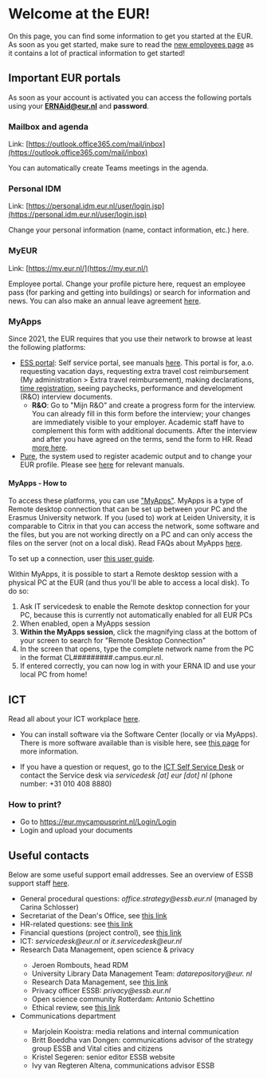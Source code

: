 # Welcome at the EUR!

On this page, you can find some information to get you started at the EUR. As soon as you get started, make sure to read the [new employees page](https://my.eur.nl/en/eur-employee/hr/your-employment/welcome-eur) as it contains a lot of practical information to get started!

## Important EUR portals

As soon as your account is activated you can access the following portals using your **ERNAid@eur.nl** and **password**.

### Mailbox and agenda

Link: [https://outlook.office365.com/mail/inbox](https://outlook.office365.com/mail/inbox)

You can automatically create Teams meetings in the agenda.

### Personal IDM

Link: [https://personal.idm.eur.nl/user/login.jsp](https://personal.idm.eur.nl/user/login.jsp)

Change your personal information (name, contact information, etc.) here.

### MyEUR

Link: [https://my.eur.nl/](https://my.eur.nl/)

Employee portal. Change your profile picture here, request an employee pass (for parking and getting into buildings) or search for information and news. You can also make an annual leave agreement [here](https://my.eur.nl/en/eur-employee/hr/terms-employment/leave-absence/normal-leave/annual-agreement-regarding-leave-academic-staff).

### MyApps

Since 2021, the EUR requires that you use their network to browse at least the following platforms:

<ul>
<li><a href="https://ess.eur.nl/" target="_blank">ESS portal</a>: Self service portal, see manuals <a href="https://my.eur.nl/en/eur-employee/hr/self-service-and-hr-contacts/employee-self-service-portal-ess" target="_blank">here</a>. This portal is for, a.o. requesting vacation days, requesting extra travel cost reimbursement (My administration > Extra travel reimbursement), making declarations, <a href=time-registration.md>time registration</a>, seeing paychecks, performance and development (R&O) interview documents.
    <ul><li><b>R&O</b>: Go to "Mijn R&O" and create a progress form for the interview. You can already fill in this form before the interview; your changes are immediately visible to your employer. Academic staff have to complement this form with additional documents. After the interview and after you have agreed on the terms, send the form to HR. Read <a href="https://my.eur.nl/en/eur-employee/hr/career-and-development/performance-development" target="_blank">more here</a>.</li></ul>
<li><a href="https://pure.eur.nl/" target="_blank">Pure</a>, the system used to register academic output and to change your EUR profile. Please see <a href="https://my.eur.nl/nl/eur-employee/handleidingen-pure" target="_blank">here</a> for relevant manuals. </li>
</ul>

#### MyApps - How to

To access these platforms, you can use ["MyApps"](https://my.eur.nl/en/eur-employee/services/working-flex-workspace-or-home). MyApps is a type of Remote desktop connection that can be set up between your PC and the Erasmus University network. If you (used to) work at Leiden University, it is comparable to Citrix in that you can access the network, some software and the files, but you are not working directly on a PC and can only access the files on the server (not on a local disk). Read FAQs about MyApps [here](https://my.eur.nl/en/eur-employee/services/myapps-remote-desktop-connection).

To set up a connection, user [this user guide](https://my.eur.nl/en/eur-employee/media/2020-02-instruction-and-basic-userguide-myapps).

Within MyApps, it is possible to start a Remote desktop session with a physical PC at the EUR (and thus you'll be able to access a local disk). To do so:

1. Ask IT servicedesk to enable the Remote desktop connection for your PC, because this is currently not automatically enabled for all EUR PCs
2. When enabled, open a MyApps session
3. **Within the MyApps session**, click the magnifying class at the bottom of your screen to search for "Remote Desktop Connection"
4. In the screen that opens, type the complete network name from the PC in the format CL#########.campus.eur.nl.
5. If entered correctly, you can now log in with your ERNA ID and use your local PC from home!

## ICT

Read all about your ICT workplace [here](https://my.eur.nl/en/eur-employee/work-support/ict-workplace).

- You can install software via the Software Center (locally or via MyApps). There is more software available than is visible here, see [this page](https://my.eur.nl/en/eur-employee/work-support/ict-workplace/client-software-center-application-request) for more information.

- If you have a question or request, go to the [ICT Self Service Desk](https://eur.topdesk.net/tas/public/ssp/) or contact the Service desk via _servicedesk [at] eur [dot] nl_ (phone number: +31 010 408 8880)

### How to print?

- Go to https://eur.mycampusprint.nl/Login/Login
- Login and upload your documents

## Useful contacts

Below are some useful support email addresses. See an overview of ESSB support staff [here](https://my.eur.nl/en/essb-employee/contact/team-overview-support-staff-essb).

<ul><li> General procedural questions: <i>office.strategy@essb.eur.nl</i> (managed by Carina Schlosser)</li>
    <li>Secretariat of the Dean's Office, see <a href="https://my.eur.nl/en/essb-employee/education-support/contact-information-all-essb-support-staff/secretariat-deans-office-essb">this link</a></li>
    <li>HR-related questions: see <a href=https://my.eur.nl/en/essb-employee/professional-services/human-resources-hr/contact-details-hr-essb>this link</a></li>
    <li>Financial questions (project control), see <a href=https://my.eur.nl/en/essb-employee/education-support/contact-information-all-essb-support-staff/finance-essb>this link</a></li>
    <li>ICT: <i>servicedesk@eur.nl</i> or <i>it.servicedesk@eur.nl</i></li>
    <li>Research Data Management, open science & privacy</li>
    <ul>
        <li>Jeroen Rombouts, head RDM</li>
        <li>University Library Data Management Team: <i>datarepository@eur. nl</i></li>
        <li>Research Data Management, see <a href="https://www.eur.nl/en/research/research-services/research-data-management/data-management-plan">this link</a></li>
        <li>Privacy officer ESSB: <i>privacy@essb.eur.nl</i></li>
        <li>Open science community Rotterdam: Antonio Schettino</li>
        <li>Ethical review, see <a href="https://my.eur.nl/en/essb-employee/research/ethics-review/ethics-review-committee-dpecs">this link</a></li>
    </ul>
    <li>Communications department</li>
    <ul>
        <li>Marjolein Kooistra: media relations and internal communication</li>
        <li>Britt Boeddha van Dongen: communications advisor of the strategy group ESSB and Vital cities and citizens</li>
        <li>Kristel Segeren: senior editor ESSB website</li>
        <li>Ivy van Regteren Altena, communications advisor ESSB</li>
    </ul>
</ul>
